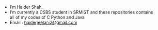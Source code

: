 - I’m Haider Shah,
- I’m currently a CSBS student in SRMIST and these repositories contains all of my codes of C Python and Java
- Email : haiderjeelani2@gmail.com

<!---
thhaider/thhaider is a ✨ special ✨ repository because its `README.md` (this file) appears on your GitHub profile.
You can click the Preview link to take a look at your changes.
--->
